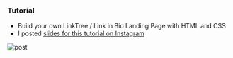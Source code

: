 ### Tutorial

- Build your own LinkTree / Link in Bio Landing Page with HTML and CSS
- I posted [slides for this tutorial on Instagram](https://www.instagram.com/p/CE4twpLgf1a/?igshid=1gkneqgoun9pi)

![post](https://github.com/stephjs/linkinbio/tree/master/steph/images/ig-post.png?raw=true)
